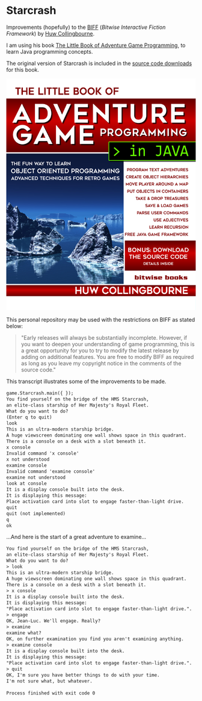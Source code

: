 # Starcrash

Improvements (hopefully) to the [BIFF](http://bitwisebooks.com/program-adventure-games-with-the-biff-framework/) (*Bitwise Interactive Fiction Framework*) by  [Huw Collingbourne](http://bitwisebooks.com/author/huw/).

I am using his book [The Little Book of Adventure Game Programming](http://bitwisebooks.com/little-book-of-adventure-game-programming-in-java/), to learn Java programming concepts.

The original version of Starcrash is included in the [source code downloads](http://bitwisebooks.com/source-code-downloads/) for this book.

![JavaAdventure_Medium](img/JavaAdventure_Medium.png)

This personal repository may be used with the restrictions on BIFF as stated below:

> "Early releases will always be substantially incomplete. However, if you  want to deepen your understanding of game programming, this is a great  opportunity for you to try to modify the latest release by adding on  additional features. You are free to modify BIFF as required as long as  you leave my copyright notice in the comments of the source code."

This transcript illustrates some of the improvements to be made.

```
game.Starcrash.main({ });
You find yourself on the bridge of the HMS Starcrash,
an elite-class starship of Her Majesty's Royal Fleet.
What do you want to do?
(Enter q to quit)
look
This is an ultra-modern starship bridge.
A huge viewscreen dominating one wall shows space in this quadrant.
There is a console on a desk with a slot beneath it.
x console
Invalid command 'x console'
x not understood
examine console
Invalid command 'examine console'
examine not understood
look at console
It is a display console built into the desk.
It is displaying this message:
Place activation card into slot to engage faster-than-light drive.
quit
quit (not implemented)
q
ok
```

...And here is the start of a great adventure to examine...

```
You find yourself on the bridge of the HMS Starcrash,
an elite-class starship of Her Majesty's Royal Fleet.
What do you want to do?
> look
This is an ultra-modern starship bridge.
A huge viewscreen dominating one wall shows space in this quadrant.
There is a console on a desk with a slot beneath it.
> x console
It is a display console built into the desk.
It is displaying this message:
"Place activation card into slot to engage faster-than-light drive.".
> engage
OK, Jean-Luc. We'll engage. Really?
> examine
examine what?
OK, on further examination you find you aren't examining anything.
> examine console
It is a display console built into the desk.
It is displaying this message:
"Place activation card into slot to engage faster-than-light drive.".
> quit
OK, I'm sure you have better things to do with your time.
I'm not sure what, but whatever.

Process finished with exit code 0
```

